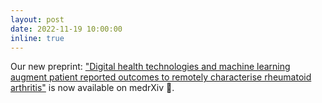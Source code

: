 ```yaml
---
layout: post
date: 2022-11-19 10:00:00
inline: true
---
```


Our new preprint: <a href="https://arxiv.org/abs/2206.02909" target="blank">"Digital health technologies and machine learning augment patient reported outcomes to remotely characterise rheumatoid arthritis"</a> is now available on medrXiv 📢.
